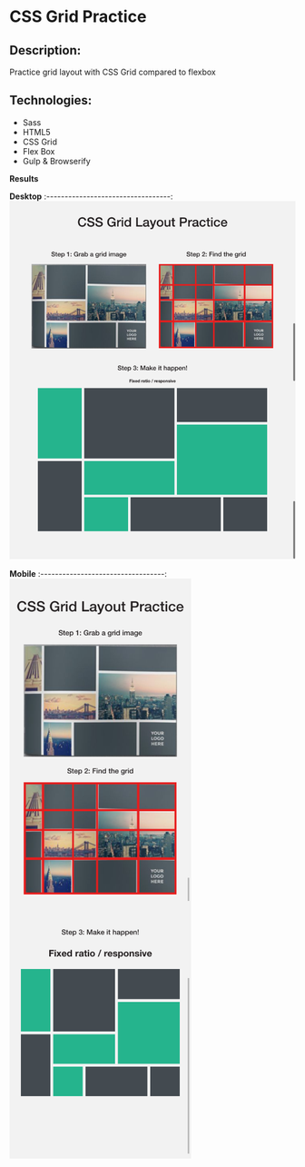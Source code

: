# CSS Grid Practice

## Description:
Practice grid layout with CSS Grid compared to flexbox

## Technologies:
- Sass
- HTML5
- CSS Grid
- Flex Box
- Gulp & Browserify

**Results**

**Desktop**
:----------------------------------:
![](/app/assets/img/desktop-results.png)


**Mobile**
:----------------------------------:
![](/app/assets/img/mobile-results.png)